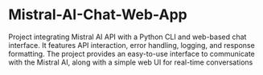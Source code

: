 # Mistral-AI-Chat-Web-App
Project integrating Mistral AI API with a Python CLI and web-based chat interface. It features API interaction, error handling, logging, and response formatting. The project provides an easy-to-use interface to communicate with the Mistral AI, along with a simple web UI for real-time conversations
